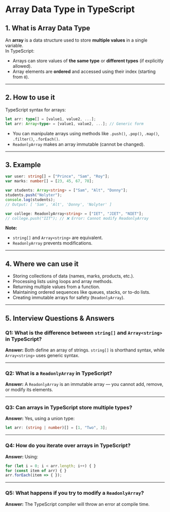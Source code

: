 # Array Data Type in TypeScript

## 1. What is Array Data Type
An **array** is a data structure used to store **multiple values** in a single variable.  
In TypeScript:
- Arrays can store values of **the same type** or **different types** (if explicitly allowed).
- Array elements are **ordered** and accessed using their index (starting from `0`).

---

## 2. How to use it
TypeScript syntax for arrays:
```typescript
let arr: type[] = [value1, value2, ...];
let arr: Array<type> = [value1, value2, ...]; // Generic form
````

* You can manipulate arrays using methods like `.push()`, `.pop()`, `.map()`, `.filter()`, `.forEach()`.
* `ReadonlyArray` makes an array immutable (cannot be changed).

---

## 3. Example

```typescript
var user: string[] = ["Prince", "Sam", "Roy"];
var marks: number[] = [23, 45, 67, 78];

var students: Array<string> = ["Sam", "Alt", "Donny"];
students.push("Nolyter");
console.log(students); 
// Output: [ 'Sam', 'Alt', 'Donny', 'Nolyter' ]

var college: ReadonlyArray<string> = ["IET", "JIET", "NIET"];
// college.push("IIT"); // ❌ Error: Cannot modify ReadonlyArray
```

**Note:**

* `string[]` and `Array<string>` are equivalent.
* `ReadonlyArray` prevents modifications.

---

## 4. Where we can use it

* Storing collections of data (names, marks, products, etc.).
* Processing lists using loops and array methods.
* Returning multiple values from a function.
* Maintaining ordered sequences like queues, stacks, or to-do lists.
* Creating immutable arrays for safety (`ReadonlyArray`).

---

## 5. Interview Questions & Answers

### Q1: What is the difference between `string[]` and `Array<string>` in TypeScript?

**Answer:** Both define an array of strings. `string[]` is shorthand syntax, while `Array<string>` uses generic syntax.

---

### Q2: What is a `ReadonlyArray` in TypeScript?

**Answer:** A `ReadonlyArray` is an immutable array — you cannot add, remove, or modify its elements.

---

### Q3: Can arrays in TypeScript store multiple types?

**Answer:** Yes, using a union type:

```typescript
let arr: (string | number)[] = [1, "Two", 3];
```

---

### Q4: How do you iterate over arrays in TypeScript?

**Answer:** Using:

```typescript
for (let i = 0; i < arr.length; i++) { }
for (const item of arr) { }
arr.forEach(item => { });
```

---

### Q5: What happens if you try to modify a `ReadonlyArray`?

**Answer:** The TypeScript compiler will throw an error at compile time.


